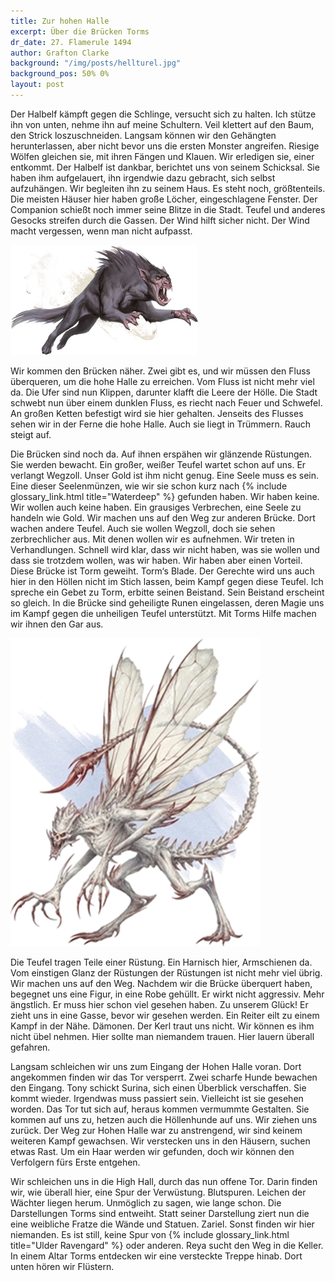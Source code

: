```yaml
---
title: Zur hohen Halle
excerpt: Über die Brücken Torms
dr_date: 27. Flamerule 1494
author: Grafton Clarke
background: "/img/posts/hellturel.jpg"
background_pos: 50% 0%
layout: post
---
```


Der Halbelf kämpft gegen die Schlinge, versucht sich zu halten. Ich stütze ihn
von unten, nehme ihn auf meine Schultern. Veil klettert auf den Baum, den
Strick loszuschneiden. Langsam können wir den Gehängten herunterlassen, aber
nicht bevor uns die ersten Monster angreifen. Riesige Wölfen gleichen sie, mit
ihren Fängen und Klauen. Wir erledigen sie, einer entkommt. Der Halbelf ist
dankbar, berichtet uns von seinem Schicksal. Sie haben ihm aufgelauert, ihn
irgendwie dazu gebracht, sich selbst aufzuhängen. Wir begleiten ihn zu seinem
Haus. Es steht noch, größtenteils. Die meisten Häuser hier haben große Löcher,
eingeschlagene Fenster. Der Companion schießt noch immer seine Blitze in die
Stadt. Teufel und anderes Gesocks streifen durch die Gassen. Der Wind hilft
sicher nicht. Der Wind macht vergessen, wenn man nicht aufpasst.

![Barghest](/img/posts/barghest.png)

Wir kommen den Brücken näher. Zwei gibt es, und wir müssen den Fluss
überqueren, um die hohe Halle zu erreichen. Vom Fluss ist nicht mehr viel da.
Die Ufer sind nun Klippen, darunter klafft die Leere der Hölle. Die Stadt
schwebt nun über einem dunklen Fluss, es riecht nach Feuer und Schwefel. An
großen Ketten befestigt wird sie hier gehalten. Jenseits des Flusses sehen wir
in der Ferne die hohe Halle. Auch sie liegt in Trümmern. Rauch steigt auf.

Die Brücken sind noch da. Auf ihnen erspähen wir glänzende Rüstungen. Sie
werden bewacht. Ein großer, weißer Teufel wartet schon auf uns. Er verlangt
Wegzoll. Unser Gold ist ihm nicht genug. Eine Seele muss es sein. Eine dieser
Seelenmünzen, wie wir sie schon kurz nach {% include glossary_link.html title="Waterdeep" %} gefunden haben. Wir haben
keine. Wir wollen auch keine haben. Ein grausiges Verbrechen, eine Seele zu
handeln wie Gold. Wir machen uns auf den Weg zur anderen Brücke. Dort wachen
andere Teufel. Auch sie wollen Wegzoll, doch sie sehen zerbrechlicher aus. Mit
denen wollen wir es aufnehmen. Wir treten in Verhandlungen. Schnell wird klar,
dass wir nicht haben, was sie wollen und dass sie trotzdem wollen, was wir
haben. Wir haben aber einen Vorteil. Diese Brücke ist Torm geweiht. Torm‘s
Blade. Der Gerechte wird uns auch hier in den Höllen nicht im Stich lassen,
beim Kampf gegen diese Teufel. Ich spreche ein Gebet zu Torm, erbitte seinen
Beistand. Sein Beistand erscheint so gleich. In die Brücke sind geheiligte
Runen eingelassen, deren Magie uns im Kampf gegen die unheiligen Teufel
unterstützt. Mit Torms Hilfe machen wir ihnen den Gar aus.

![Bone Devil](/img/posts/bonedevil.png)

Die Teufel tragen Teile einer Rüstung. Ein Harnisch hier, Armschienen da. Vom
einstigen Glanz der Rüstungen der Rüstungen ist nicht mehr viel übrig. Wir
machen uns auf den Weg. Nachdem wir die Brücke überquert haben, begegnet uns
eine Figur, in eine Robe gehüllt. Er wirkt nicht aggressiv. Mehr ängstlich. Er
muss hier schon viel gesehen haben. Zu unserem Glück! Er zieht uns in eine
Gasse, bevor wir gesehen werden. Ein Reiter eilt zu einem Kampf in der Nähe.
Dämonen. Der Kerl traut uns nicht. Wir können es ihm nicht übel nehmen. Hier
sollte man niemandem trauen. Hier lauern überall gefahren.

Langsam schleichen wir uns zum Eingang der Hohen Halle voran. Dort angekommen
finden wir das Tor versperrt. Zwei scharfe Hunde bewachen den Eingang. Tony
schickt Surina, sich einen Überblick verschaffen. Sie kommt wieder. Irgendwas
muss passiert sein. Vielleicht ist sie gesehen worden. Das Tor tut sich auf,
heraus kommen vermummte Gestalten. Sie kommen auf uns zu, hetzen auch die
Höllenhunde auf uns. Wir ziehen uns zurück. Der Weg zur Hohen Halle war zu
anstrengend, wir sind keinem weiteren Kampf gewachsen. Wir verstecken uns in
den Häusern, suchen etwas Rast. Um ein Haar werden wir gefunden, doch wir
können den Verfolgern fürs Erste entgehen.

Wir schleichen uns in die High Hall, durch das nun offene Tor. Darin finden
wir, wie überall hier, eine Spur der Verwüstung. Blutspuren. Leichen der
Wächter liegen herum. Unmöglich zu sagen, wie lange schon. Die Darstellungen
Torms sind entweiht. Statt seiner Darstellung ziert nun die eine weibliche
Fratze die Wände und Statuen. Zariel. Sonst finden wir hier niemanden. Es ist
still, keine Spur von {% include glossary_link.html title="Ulder Ravengard" %} oder anderen. Reya sucht den Weg in die
Keller. In einem Altar Torms entdecken wir eine versteckte Treppe hinab. Dort
unten hören wir Flüstern.
